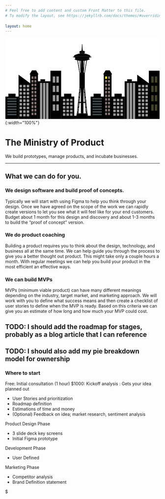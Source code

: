 ```yaml
---
# Feel free to add content and custom Front Matter to this file.
# To modify the layout, see https://jekyllrb.com/docs/themes/#overriding-theme-defaults

layout: home
---
```

![Hi](/assets/images/OneRoomWorking.png){:width="100%"}
# The Ministry of Product
We build prototypes, manage products, and incubate businesses.

---

## What we can do for you.

### We design software and build proof of concepts.

Typically we will start with using Figma to help you think through your design.  Once we have agreed on the scope of the work we can rapidly create versions to let you see what it will feel like for your end customers.  Budget about 1 month for this design and discovery and about 1-3 months to build the “proof of concept” version.

### We do product coaching

Building a product requires you to think about the design, technology, and business all at the same time. We can help guide you through the process to give you a better thought out product. This might take only a couple hours a month. With regular meetings we can help you build your product in the most efficient an effective ways.

### We can build MVPs

MVPs (minimum viable product) can have many different meanings depending on the industry, target market, and marketing approach. We will work with you to define what success means and then create a checklist of user stories to define when the MVP is ready. Based on this criteria we can give you an estimate of how long and how much your MVP could cost.

## TODO: I should add the roadmap for stages, probably as a blog article that I can reference
## TODO: I should also add my pie breakdown model for ownership

### Where to start
Free: Initial consultation (1 hour)
$1000: Kickoff analysis : Gets your idea planned out
* User Stories and prioritization
* Roadmap definition
* Estimations of time and money
* (Optional) Feedback on idea; market research, sentiment analysis

Product Design Phase
* 3 slide deck key screens
* Initial Figma prototype

Development Phase
* User Defined

Marketing Phase
* Competitor analysis
* Brand Definition statement

$
